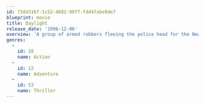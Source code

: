 ```yaml
---
id: 73dd316f-1c52-4682-98ff-fdd47abe8de7
blueprint: movie
title: Daylight
release_date: '1996-12-06'
overview: 'A group of armed robbers fleeing the police head for the New Jersey Tunnel and run right into trucks transporting toxic waste. The spectacular explosion that follows results in both ends of the tunnel collapsing and the handful of people who survived the explosion are now in peril. Kit Latura is the only man with the skill and knowledge to lead the band of survivors out of the tunnel before the structure collapses.'
genres:
  -
    id: 28
    name: Action
  -
    id: 12
    name: Adventure
  -
    id: 53
    name: Thriller
---
```


